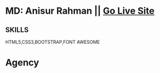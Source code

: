
# MD: Anisur Rahman || [Go Live Site](https://agency-website-design.netlify.app/)
## SKILLS
HTML5,CSS3,BOOTSTRAP,FONT AWESOME
# Agency

